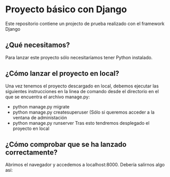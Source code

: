 # Proyecto básico con Django
Este repositorio contiene un projecto de prueba realizado con el framework Django

## ¿Qué necesitamos?
Para lanzar este proyecto sólo necesitaríamos tener Python instalado. 

## ¿Cómo lanzar el proyecto en local? 
Una vez tenemos el proyecto descargado en local, debemos ejecutar las siguientes instrucciones en la linea de comando desde el directorio en el que se encuentra el archivo manage.py:
  - python manage.py migrate
  - python manage.py createsuperuser (Sólo si queremos acceder a la ventana de administación
  - python manage.py runserver
Tras esto tendremos desplegado el proyecto en local

## ¿Cómo comprobar que se ha lanzado correctamente? 
Abrimos el navegador y accedemos a localhost:8000. Debería salirnos algo así:
